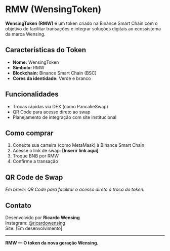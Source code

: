 # RMW (WensingToken)

**WensingToken (RMW)** é um token criado na Binance Smart Chain com o objetivo de facilitar transações e integrar soluções digitais ao ecossistema da marca Wensing.

## Características do Token

- **Nome:** WensingToken  
- **Símbolo:** RMW  
- **Blockchain:** Binance Smart Chain (BSC)  
- **Cores da identidade:** Verde e branco

## Funcionalidades

- Trocas rápidas via DEX (como PancakeSwap)
- QR Code para acesso direto ao swap
- Planejamento de integração com site institucional

## Como comprar

1. Conecte sua carteira (como MetaMask) à Binance Smart Chain
2. Acesse o link de swap: **[Inserir link aqui]**
3. Troque BNB por RMW
4. Confirme a transação

## QR Code de Swap

*Em breve: QR Code para facilitar o acesso direto à troca do token.*

## Contato

Desenvolvido por **Ricardo Wensing**  
Instagram: [@ricardowensing](https://instagram.com/ricardowensing)  
Site: [Em desenvolvimento]

---

**RMW — O token da nova geração Wensing.**
